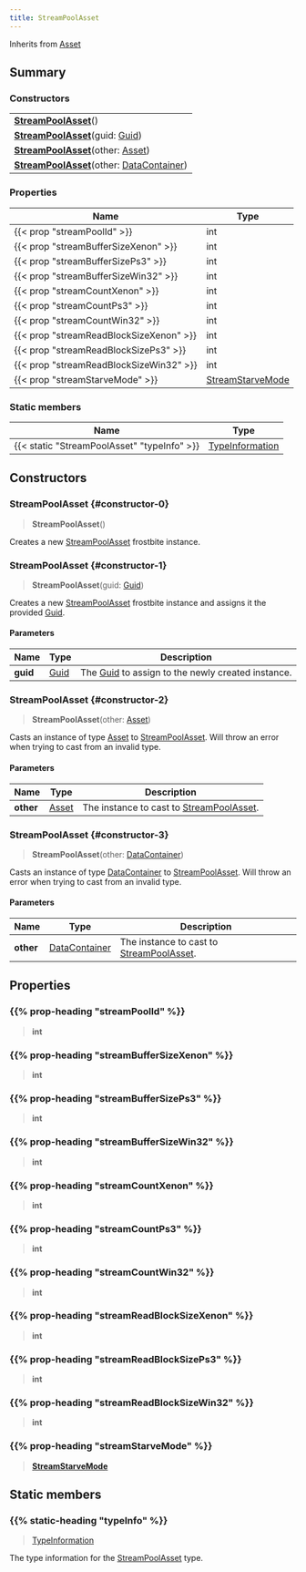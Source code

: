 ```yaml
---
title: StreamPoolAsset
---
```


Inherits from 
[Asset](/vext/ref/fb/asset)

## Summary
### Constructors
| |
| ----------- |
| **[StreamPoolAsset](#constructor-0)**() |
| **[StreamPoolAsset](#constructor-1)**(guid: [Guid](/vext/ref/shared/class/guid)) |
| **[StreamPoolAsset](#constructor-2)**(other: [Asset](/vext/ref/fb/asset)) |
| **[StreamPoolAsset](#constructor-3)**(other: [DataContainer](/vext/ref/shared/class/datacontainer)) |

### Properties
| Name | Type |
| ---- | ---- |
| {{< prop "streamPoolId" >}} | int |
| {{< prop "streamBufferSizeXenon" >}} | int |
| {{< prop "streamBufferSizePs3" >}} | int |
| {{< prop "streamBufferSizeWin32" >}} | int |
| {{< prop "streamCountXenon" >}} | int |
| {{< prop "streamCountPs3" >}} | int |
| {{< prop "streamCountWin32" >}} | int |
| {{< prop "streamReadBlockSizeXenon" >}} | int |
| {{< prop "streamReadBlockSizePs3" >}} | int |
| {{< prop "streamReadBlockSizeWin32" >}} | int |
| {{< prop "streamStarveMode" >}} | [StreamStarveMode](/vext/ref/fb/streamstarvemode) |

### Static members
| Name | Type |
| ---- | ---- |
| {{< static "StreamPoolAsset" "typeInfo" >}} | [TypeInformation](/vext/ref/shared/class/typeinformation) |

## Constructors
### StreamPoolAsset {#constructor-0}
> **StreamPoolAsset**()

Creates a new [StreamPoolAsset](/vext/ref/fb/streampoolasset) frostbite instance.

### StreamPoolAsset {#constructor-1}
> **StreamPoolAsset**(guid: [Guid](/vext/ref/shared/class/guid))

Creates a new [StreamPoolAsset](/vext/ref/fb/streampoolasset) frostbite instance and assigns it the provided [Guid](/vext/ref/shared/class/guid).

#### Parameters
| Name | Type | Description |
| ---- | ---- | ----------- |
| **guid** | [Guid](/vext/ref/shared/class/guid) | The [Guid](/vext/ref/shared/class/guid) to assign to the newly created instance. |

### StreamPoolAsset {#constructor-2}
> **StreamPoolAsset**(other: [Asset](/vext/ref/fb/asset))

Casts an instance of type [Asset](/vext/ref/fb/asset) to [StreamPoolAsset](/vext/ref/fb/streampoolasset). Will throw an error when trying to cast from an invalid type.

#### Parameters
| Name | Type | Description |
| ---- | ---- | ----------- |
| **other** | [Asset](/vext/ref/fb/asset) | The instance to cast to [StreamPoolAsset](/vext/ref/fb/streampoolasset). |

### StreamPoolAsset {#constructor-3}
> **StreamPoolAsset**(other: [DataContainer](/vext/ref/shared/class/datacontainer))

Casts an instance of type [DataContainer](/vext/ref/shared/class/datacontainer) to [StreamPoolAsset](/vext/ref/fb/streampoolasset). Will throw an error when trying to cast from an invalid type.

#### Parameters
| Name | Type | Description |
| ---- | ---- | ----------- |
| **other** | [DataContainer](/vext/ref/shared/class/datacontainer) | The instance to cast to [StreamPoolAsset](/vext/ref/fb/streampoolasset). |

## Properties
### {{% prop-heading "streamPoolId" %}}
> **int**

### {{% prop-heading "streamBufferSizeXenon" %}}
> **int**

### {{% prop-heading "streamBufferSizePs3" %}}
> **int**

### {{% prop-heading "streamBufferSizeWin32" %}}
> **int**

### {{% prop-heading "streamCountXenon" %}}
> **int**

### {{% prop-heading "streamCountPs3" %}}
> **int**

### {{% prop-heading "streamCountWin32" %}}
> **int**

### {{% prop-heading "streamReadBlockSizeXenon" %}}
> **int**

### {{% prop-heading "streamReadBlockSizePs3" %}}
> **int**

### {{% prop-heading "streamReadBlockSizeWin32" %}}
> **int**

### {{% prop-heading "streamStarveMode" %}}
> **[StreamStarveMode](/vext/ref/fb/streamstarvemode)**

## Static members
### {{% static-heading "typeInfo" %}}
> [TypeInformation](/vext/ref/shared/class/typeinformation)

The type information for the [StreamPoolAsset](/vext/ref/fb/streampoolasset) type.

